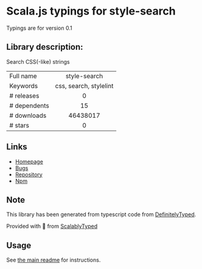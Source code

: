 
# Scala.js typings for style-search

Typings are for version 0.1

## Library description:
Search CSS(-like) strings

|                    |                 |
| ------------------ | :-------------: |
| Full name          | style-search |
| Keywords           | css, search, stylelint |
| # releases         | 0 |
| # dependents       | 15 |
| # downloads        | 46438017 |
| # stars            | 0 |

## Links
- [Homepage](https://github.com/davidtheclark/style-search#readme)
- [Bugs](https://github.com/davidtheclark/style-search/issues)
- [Repository](https://github.com/davidtheclark/style-search)
- [Npm](https://www.npmjs.com/package/style-search)
    


## Note
This library has been generated from typescript code from [DefinitelyTyped](https://definitelytyped.org).

Provided with :purple_heart: from [ScalablyTyped](https://github.com/oyvindberg/ScalablyTyped)

## Usage
See [the main readme](../../readme.md) for instructions.



